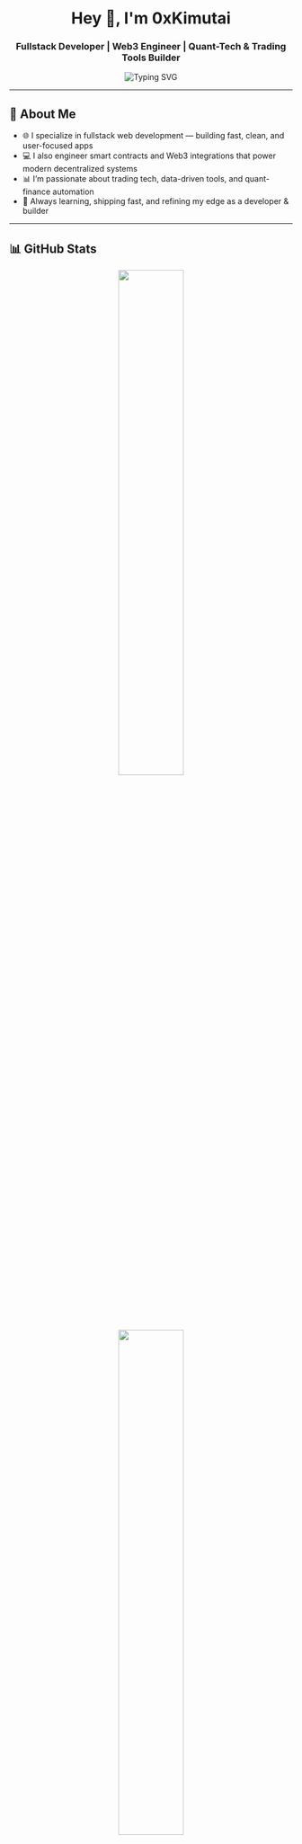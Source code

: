 <h1 align="center">Hey 👋, I'm 0xKimutai</h1>
<h3 align="center">Fullstack Developer | Web3 Engineer | Quant-Tech & Trading Tools Builder</h3>

<p align="center">
  <img src="https://readme-typing-svg.herokuapp.com?font=Fira+Code&weight=600&size=22&pause=1000&color=3CFFEA&center=true&vCenter=true&width=700&lines=Fullstack+%7C+Web3+Developer;Turning+real-world+needs+into+code+that+works.;Building+tools+for+traders;Clean+Code.+Fast+Apps.+Smart+Tech." alt="Typing SVG" />
</p>



---

## 🧠 About Me

- 🌐 I specialize in fullstack web development — building fast, clean, and user-focused apps
- 💻 I also engineer smart contracts and Web3 integrations that power modern decentralized systems
- 📊 I’m passionate about trading tech, data-driven tools, and quant-finance automation
- 🧠 Always learning, shipping fast, and refining my edge as a developer & builder

---

## 📊 GitHub Stats

<p align="center">
  <img src="https://github-readme-stats.vercel.app/api?username=0xKimutai&show_icons=true&theme=tokyonight&hide_title=true" width="48%" />
</p>

<p align="center">
  <img src="https://github-readme-streak-stats.herokuapp.com/?user=0xKimutai&theme=tokyonight" width="48%" />
</p>

<p align="center">
  <img src="https://github-readme-stats.vercel.app/api/top-langs/?username=0xKimutai&layout=compact&theme=tokyonight" width="50%" />
</p>

<h3 align="center">💛 Favorite Stack</h3>

<p align="center">
  <img src="https://img.shields.io/badge/JavaScript-F7DF1E?style=for-the-badge&logo=javascript&logoColor=black" />
  <img src="https://img.shields.io/badge/Python-3776AB?style=for-the-badge&logo=python&logoColor=white" />
  <img src="https://img.shields.io/badge/TypeScript-3178C6?style=for-the-badge&logo=typescript&logoColor=white" />
</p>


---

<h3 align="center">📫 Connect With Me</h3>

<p align="center">
  <a href="mailto:tezKim414@gmail.com">
    <img src="https://img.shields.io/badge/-D14836?style=for-the-badge&logo=gmail&logoColor=white" alt="Email" />
  </a>
  &nbsp;&nbsp;
  <a href="https://x.com/royltyRvckyreal?s=08" target="_blank">
    <img src="https://img.shields.io/badge/-000000?style=for-the-badge&logo=x&logoColor=white" alt="X" />
  </a>
</p>


---

> 🧠 *"Code like a hacker. Think like a trader."*  
> — 0xKimutai
